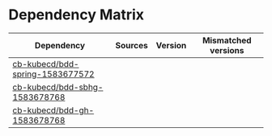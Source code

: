 # Dependency Matrix

Dependency | Sources | Version | Mismatched versions
---------- | ------- | ------- | -------------------
[cb-kubecd/bdd-spring-1583677572](https://github.com/cb-kubecd/bdd-spring-1583677572.git) |  | []() | 
[cb-kubecd/bdd-sbhg-1583678768](https://github.com/cb-kubecd/bdd-sbhg-1583678768.git) |  | []() | 
[cb-kubecd/bdd-gh-1583678768](https://github.com/cb-kubecd/bdd-gh-1583678768.git) |  | []() | 
